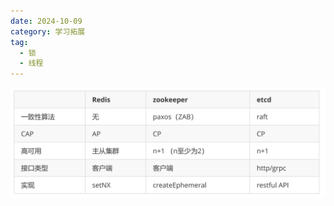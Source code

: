 ```yaml
---
date: 2024-10-09
category: 学习拓展
tag:
  - 锁
  - 线程
---
```

![img.png](./.assets/锁/锁-1728448343927.png)
